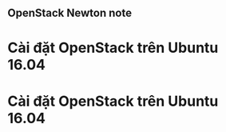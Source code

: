 ## OpenStack Newton note

# Cài đặt OpenStack trên Ubuntu 16.04
# Cài đặt OpenStack trên Ubuntu 16.04
